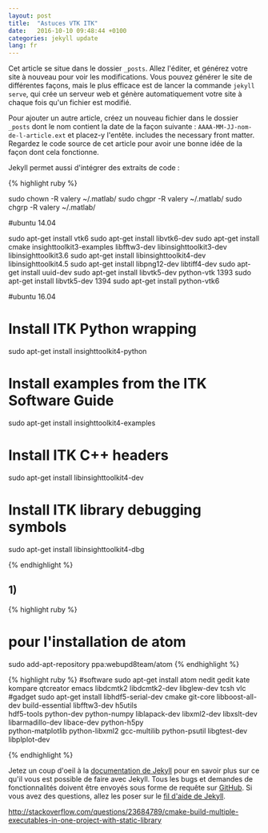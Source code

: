 ```yaml
---
layout: post
title:  "Astuces VTK ITK"
date:   2016-10-10 09:48:44 +0100
categories: jekyll update
lang: fr
---
```

Cet article se situe dans le dossier `_posts`. Allez l'éditer, et générez votre site à nouveau pour voir les modifications. Vous pouvez générer le site de différentes façons, mais le plus efficace est de lancer la commande `jekyll serve`, qui crée un serveur web et génère automatiquement votre site à chaque fois qu'un fichier est modifié.

Pour ajouter un autre article, créez un nouveau fichier dans le dossier `_posts` dont le nom contient la date de la façon suivante : `AAAA-MM-JJ-nom-de-l-article.ext` et placez-y l'entête.  includes the necessary front matter. Regardez le code source de cet article pour avoir une bonne idée de la façon dont cela fonctionne.

Jekyll permet aussi d'intégrer des extraits de code :

{% highlight ruby %}

sudo chown -R valery ~/.matlab/
sudo chgpr -R valery ~/.matlab/
sudo chgrp -R valery ~/.matlab/

#ubuntu 14.04

sudo apt-get install vtk6
sudo apt-get install libvtk6-dev
sudo apt-get install cmake insighttoolkit3-examples libfftw3-dev libinsighttoolkit3-dev libinsighttoolkit3.6
sudo apt-get install libinsighttoolkit4-dev libinsighttoolkit4.5  sudo apt-get install libpng12-dev libtiff4-dev
sudo apt-get install uuid-dev
sudo apt-get install libvtk5-dev python-vtk
1393  sudo apt-get install libvtk5-dev
1394  sudo apt-get install python-vtk6

#ubuntu 16.04

# Install ITK Python wrapping
sudo apt-get install insighttoolkit4-python

# Install examples from the ITK Software Guide
sudo apt-get install insighttoolkit4-examples

# Install ITK C++ headers
sudo apt-get install libinsighttoolkit4-dev

# Install ITK library debugging symbols
sudo apt-get install libinsighttoolkit4-dbg



{% endhighlight %}

## 1)

{% highlight ruby %}
# pour l'installation de atom
sudo add-apt-repository ppa:webupd8team/atom
{% endhighlight %}

{% highlight ruby %}
#software
sudo apt-get install atom nedit gedit kate kompare qtcreator emacs libdcmtk2 libdcmtk2-dev libglew-dev tcsh vlc
#gadget
sudo apt-get install libhdf5-serial-dev cmake git-core libboost-all-dev build-essential libfftw3-dev h5utils \
hdf5-tools python-dev python-numpy liblapack-dev libxml2-dev libxslt-dev libarmadillo-dev libace-dev python-h5py \
python-matplotlib python-libxml2 gcc-multilib python-psutil libgtest-dev libplplot-dev

{% endhighlight %}









Jetez un coup d'oeil à la [documentation de Jekyll][jekyll-docs] pour en savoir plus sur ce qu'il vous est possible de faire avec Jekyll. Tous les bugs et demandes de fonctionnalités doivent être envoyés sous forme de requête sur [GitHub][jekyll-gh]. Si vous avez des questions, allez les poser sur le [fil d'aide de Jekyll][jekyll-talk].

[jekyll-docs]: http://jekyllrb.com/docs/home
[jekyll-gh]:   https://github.com/jekyll/jekyll
[jekyll-talk]: https://talk.jekyllrb.com/

http://stackoverflow.com/questions/23684789/cmake-build-multiple-executables-in-one-project-with-static-library
